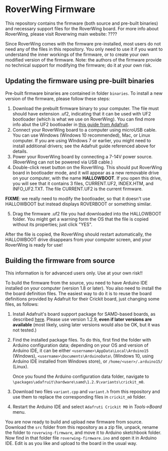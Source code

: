 # RoverWing Firmware

This repository contains the firmware (both source and pre-built binaries) and necessary support files for the RoverWing board. 
For more info about RoverWing, please visit Roverwing main website: ????

Since RoverWing comes with the firmware pre-installed, most users do not need any of the files in this repository. 
You only need to use it if you want to understand the inner workings of the firmware, or to create your own modified 
version of the firmware. Note: the authors of the firmware provide no technical support for modifying the firmware; 
do it at your own risk. 


## Updating the firmware using pre-built binaries

Pre-built firmware binaries are contained in folder `binaries`. To install a new version of the firmware, please follow these steps:
1. Download the prebuilt firmware binary to your computer. The file must should have extension .uf2, indicating that it can be used with UF2 bootloader (which is what we use on RoverWing). You can find more info abut the UF2 bootloader in [this guide from Adafruit](https://learn.adafruit.com/adafruit-feather-m0-express-designed-for-circuit-python-circuitpython/uf2-bootloader-details). 
2. Connect your RoverWing board to a computer using microUSB cable. You can use Windows (Windows 10 recommended), Mac, or Linux computer. If you are using WIndows 7 or earlier, you might need to install additional drivers; see the Adafruit guide referenced above for details. 
3. Power your RoverWing board by connecting a 7-14V power source. (RoverWing can not be powered via USB cable.)
4. Double-click reset button on the RoverWing. This should put  RoverWing board in bootloader mode, and it will appear as a new removable drive on your computer, with the name **HALLOWBOOT**. If you open this drive, you will see that it contains 3 files, CURRENT.UF2, INDEX.HTM, and INFO_UF2.TXT. The file CURRENT.UF2 is the current firmware. 

**FIXME**: we really need to modify the bootloader, so that it doesn't use HALLOWBOOT but instead displays ROVERBOOT or something similar. 

5. Drag the firmware .uf2 file you had downloaded into the HALLOWBOOT folder. You might get a warning form the OS that the file is copied without its properties; just click "YES".

After the file is copied, the RoverWing should restart automatically, the HALLOWBOOT drive disappears from your computer screen, and your RoverWing is ready for use!


## Building the firmware from source
This information is for advanced users only. Use at your own risk!!

To build the firmware from the source, you need to have Arduino IDE installed on your computer (version 1.8 or later). You also need to install the the board definition files. The easiest way to do it is to reuse the board definitions provided by Adafruit for their Crickit board, just changing some files, as follows:

1. Install Adafruit's board support package for SAMD-based boards, as described [here](https://learn.adafruit.com/adafruit-feather-m0-basic-proto/setup). Please use version 1.2.9, **even if later versions are available** (most likely, using later versions would also be OK, but it was not tested.)

2. Find the installed package files.  To do this, first find the folder with Arduino configuration data;  depending on your OS and version of Arduino IDE, it can be either `<username>\AppData\Local\Arduino15` (Windows), `<username>\Documents\ArduinoData\` (Windows 10, using Arduino IDE installed from Windows store), or `/home/<user>/.arduino15/` (Linux). 

    Once you found the Arduino configuration data folder, navigate to `\packages\adafruit\hardware\samd\1.2.9\variants\crickit_m0`.

3. Download two files `variant.cpp` and `variant.h` from this repository and use them to replace the corresponding files in `crickit_m0` folder. 

4. Restart the Arduino IDE and select `Adafruti Crickit M0` in *Tools->Board* menu. 

You are now ready to build and upload new firmware from source. Download the `src` folder from this repository as a zip file, unpack, rename the folder to `roverwing-firmware`, and move it to Arduino sketchbook folder. Now find in that folder file  `roverwing-firmware.ino` and open it in Arduino IDE. Edit is as you like and upload to the board in the usual way. 




